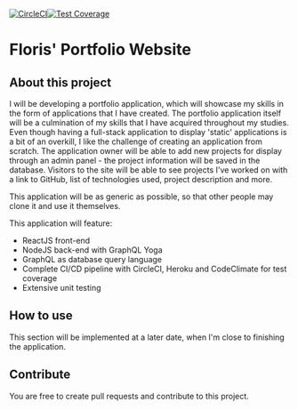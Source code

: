 [![CircleCI](https://circleci.com/gh/FlorisWarmenhoven/portfolio-site/tree/master.svg?style=shield)](https://circleci.com/gh/FlorisWarmenhoven/portfolio-site/tree/master)[![Test Coverage](https://api.codeclimate.com/v1/badges/a99a88d28ad37a79dbf6/test_coverage)](https://codeclimate.com/github/codeclimate/codeclimate/test_coverage)

# Floris' Portfolio Website

## About this project

I will be developing a portfolio application, which will showcase my skills in the form of applications that I have created. The portfolio application itself will be a culmination of my skills that I have acquired throughout my studies. Even though having a full-stack application to display 'static' applications is a bit of an overkill, I like the challenge of creating an application from scratch. The application owner will be able to add new projects for display through an admin panel - the project information will be saved in the database. Visitors to the site will be able to see projects I've worked on with a link to GitHub, list of technologies used, project description and more.

This application will be as generic as possible, so that other people may clone it and use it themselves.

This application will feature:

- ReactJS front-end
- NodeJS back-end with GraphQL Yoga
- GraphQL as database query language
- Complete CI/CD pipeline with CircleCI, Heroku and CodeClimate for test coverage
- Extensive unit testing

## How to use

This section will be implemented at a later date, when I'm close to finishing the application.

## Contribute

You are free to create pull requests and contribute to this project.
